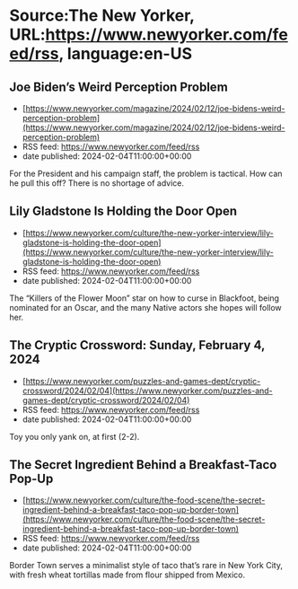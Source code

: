 # Source:The New Yorker, URL:https://www.newyorker.com/feed/rss, language:en-US

## Joe Biden’s Weird Perception Problem
 - [https://www.newyorker.com/magazine/2024/02/12/joe-bidens-weird-perception-problem](https://www.newyorker.com/magazine/2024/02/12/joe-bidens-weird-perception-problem)
 - RSS feed: https://www.newyorker.com/feed/rss
 - date published: 2024-02-04T11:00:00+00:00

For the President and his campaign staff, the problem is tactical. How can he pull this off? There is no shortage of advice.

## Lily Gladstone Is Holding the Door Open
 - [https://www.newyorker.com/culture/the-new-yorker-interview/lily-gladstone-is-holding-the-door-open](https://www.newyorker.com/culture/the-new-yorker-interview/lily-gladstone-is-holding-the-door-open)
 - RSS feed: https://www.newyorker.com/feed/rss
 - date published: 2024-02-04T11:00:00+00:00

The “Killers of the Flower Moon” star on how to curse in Blackfoot, being nominated for an Oscar, and the many Native actors she hopes will follow her.

## The Cryptic Crossword: Sunday, February 4, 2024
 - [https://www.newyorker.com/puzzles-and-games-dept/cryptic-crossword/2024/02/04](https://www.newyorker.com/puzzles-and-games-dept/cryptic-crossword/2024/02/04)
 - RSS feed: https://www.newyorker.com/feed/rss
 - date published: 2024-02-04T11:00:00+00:00

Toy you only yank on, at first (2-2).

## The Secret Ingredient Behind a Breakfast-Taco Pop-Up
 - [https://www.newyorker.com/culture/the-food-scene/the-secret-ingredient-behind-a-breakfast-taco-pop-up-border-town](https://www.newyorker.com/culture/the-food-scene/the-secret-ingredient-behind-a-breakfast-taco-pop-up-border-town)
 - RSS feed: https://www.newyorker.com/feed/rss
 - date published: 2024-02-04T11:00:00+00:00

Border Town serves a minimalist style of taco that’s rare in New York City, with fresh wheat tortillas made from flour shipped from Mexico.


